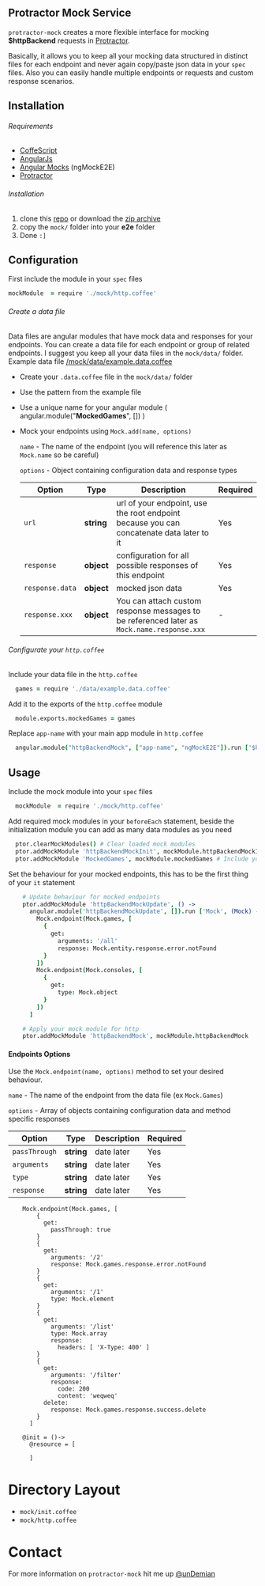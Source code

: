 ## Protractor Mock Service 

`protractor-mock` creates a more flexible interface for mocking **$httpBackend** requests in [Protractor](https://github.com/angular/protractor).

Basically, it allows you to keep all your mocking data structured in distinct files for each endpoint and never again copy/paste json data in your `spec` files. Also you can easily handle multiple endpoints or requests and custom response scenarios.

## Installation

###### Requirements
* [CoffeScript](https://www.npmjs.org/package/coffee-script)
* [AngularJs](https://github.com/angular/angular.js)
* [Angular Mocks](https://github.com/angular/angular.js/tree/master/src/ngMock) (ngMockE2E)
* [Protractor](https://github.com/angular/protractor)


###### Installation
1. clone this [repo](https://github.com/unDemian/protractor-mock.git) or download the [zip archive](https://github.com/unDemian/protractor-mock/archive/master.zip)
2. copy the `mock/` folder into your **e2e** folder
3. Done `:]`


## Configuration

First include the module in your `spec` files 
```coffeescript
mockModule  = require './mock/http.coffee'
```

###### Create a data file

Data files are angular modules that have mock data and responses for your endpoints.
You can create a data file for each endpoint or group of related endpoints. I suggest you keep all your data files in
the `mock/data/` folder. Example data file [/mock/data/example.data.coffee](https://github.com/unDemian/protractor-mock/blob/master/mock/data/example.data.coffee)

* Create your `.data.coffee` file in the `mock/data/` folder
* Use the pattern from the example file
* Use a unique name for your angular module ( angular.module("**MockedGames**", []) )
* Mock your endpoints using `Mock.add(name, options)`

  `name` - The name of the endpoint (you will reference this later as `Mock.name` so be careful)
  
  `options` - Object containing configuration data and response types
  
  | Option     | Type       | Description   | Required  |
  | ---------- | ---------- | ------------- | --------- |
  | `url` | **string** | url of your endpoint, use the root endpoint because you can concatenate data later to it  | Yes |
  | `response` | **object** | configuration for all possible responses of this endpoint | Yes |
  | `response.data` | **object** | mocked json data | Yes |
  | `response.xxx` | **object** | You can attach custom response messages to be referenced later as `Mock.name.response.xxx` | - |

###### Configurate your `http.coffee`
Include your data file in the `http.coffee` 
```coffeescript
  games = require './data/example.data.coffee'
```

Add it to the exports of the `http.coffee` module
```coffeescript
  module.exports.mockedGames = games
```

Replace `app-name` with your main app module in `http.coffee`
```coffeescript
  angular.module("httpBackendMock", ["app-name", "ngMockE2E"]).run ['$httpBackend', 'Mock', ($httpBackend, Mock) ->
```

Usage
----

Include the mock module into your `spec` files
```coffeescript
  mockModule  = require './mock/http.coffee'
```

Add required mock modules in your `beforeEach` statement, beside the initialization module you can add as many data modules as you need 
```coffeescript
  ptor.clearMockModules() # Clear loaded mock modules
  ptor.addMockModule 'httpBackendMockInit', mockModule.httpBackendMockInit # Initialize http mock module
  ptor.addMockModule 'MockedGames', mockModule.mockedGames # Include your mocked data for games endpoints
```

Set the behaviour for your mocked endpoints, this has to be the first thing of your `it` statement
```coffeescript
    # Update behaviour for mocked endpoints
    ptor.addMockModule 'httpBackendMockUpdate', () ->
      angular.module('httpBackendMockUpdate', []).run ['Mock', (Mock) ->
        Mock.endpoint(Mock.games, [
          {
            get:
              arguments: '/all'
              response: Mock.entity.response.error.notFound
          }
        ])
        Mock.endpoint(Mock.consoles, [
          {
            get:
              type: Mock.object
          }
        ])
      ]

    # Apply your mock module for http
    ptor.addMockModule 'httpBackendMock', mockModule.httpBackendMock
```

#### Endpoints Options
Use the `Mock.endpoint(name, options)` method to set your desired behaviour.

  `name` - The name of the endpoint from the data file (ex `Mock.Games`)
  
  `options` - Array of objects containing configuration data and method specific responses
  
| Option | Type | Description | Required |
| ------ | ---- | ----------- | -------- |
| `passThrough`  | **string** | date later | Yes |
| `arguments`  | **string** | date later | Yes |
| `type`  | **string** | date later | Yes |
| `response`  | **string** | date later | Yes |

  
```
    Mock.endpoint(Mock.games, [
        {
          get:
            passThrough: true
        }
        {
          get:
            arguments: '/2'
            response: Mock.games.response.error.notFound
        }
        {
          get:
            arguments: '/1'
            type: Mock.element
        }
        {
          get:
            arguments: '/list'
            type: Mock.array
            response:
              headers: [ 'X-Type: 400' ]
        }
        {
          get:
            arguments: '/filter'
            response:
              code: 200
              content: 'weqweq'
          delete:
            response: Mock.games.response.success.delete
        }
      ]

    @init = ()->
      @resource = [

      ]
```
# Directory Layout

- `mock/init.coffee`
- `mock/http.coffee`

# Contact
For more information on `protractor-mock` hit me up  [@unDemian](https://twitter.com/unDemian)
